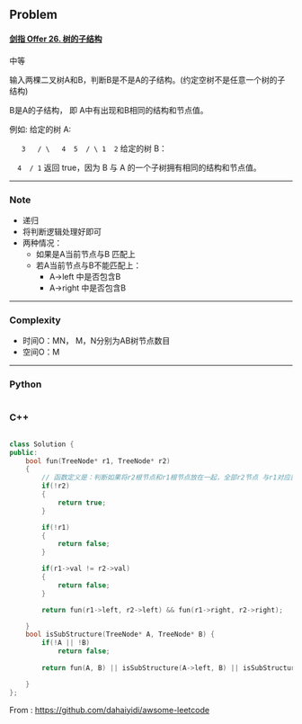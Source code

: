 ## Problem

#### [剑指 Offer 26. 树的子结构](https://leetcode-cn.com/problems/shu-de-zi-jie-gou-lcof/)

中等

输入两棵二叉树A和B，判断B是不是A的子结构。(约定空树不是任意一个树的子结构)

B是A的子结构， 即 A中有出现和B相同的结构和节点值。

例如:
 给定的树 A:

`   3   / \   4  5  / \ 1  2`
 给定的树 B：

`  4  / 1`
 返回 true，因为 B 与 A 的一个子树拥有相同的结构和节点值。

------

### Note

- 递归
- 将判断逻辑处理好即可
- 两种情况：
  - 如果是A当前节点与B 匹配上
  - 若A当前节点与B不能匹配上：
    - A->left 中是否包含B
    - A->right 中是否包含B


------

### Complexity

- 时间O：MN， M，N分别为AB树节点数目
- 空间O：M

------

### Python

```python

```

### C++

```C++

class Solution {
public:
    bool fun(TreeNode* r1, TreeNode* r2)
    {
        // 函数定义是：判断如果将r2根节点和r1根节点放在一起，全部r2节点 与r1对应部位的节点值一致
        if(!r2)  
        {
            return true;
        }

        if(!r1)
        {
            return false;
        }

        if(r1->val != r2->val)
        {
            return false;
        }

        return fun(r1->left, r2->left) && fun(r1->right, r2->right);

    }
    bool isSubStructure(TreeNode* A, TreeNode* B) {
        if(!A || !B)
            return false;
        
        return fun(A, B) || isSubStructure(A->left, B) || isSubStructure(A->right, B);       

    }
};
```



From : https://github.com/dahaiyidi/awsome-leetcode
